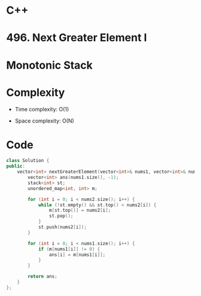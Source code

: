 # C++
<!-- Describe your first thoughts on how to solve this problem. -->
# 496. Next Greater Element I
# Monotonic Stack
<!-- Describe your approach to solving the problem. -->

# Complexity
- Time complexity: O(1)
<!-- Add your time complexity here, e.g. $$O(n)$$ -->

- Space complexity: O(N)
<!-- Add your space complexity here, e.g. $$O(n)$$ -->

# Code
```cpp []
class Solution {
public:
    vector<int> nextGreaterElement(vector<int>& nums1, vector<int>& nums2) {
        vector<int> ans(nums1.size(), -1);
        stack<int> st;
        unordered_map<int, int> m;

        for (int i = 0; i < nums2.size(); i++) {
            while (!st.empty() && st.top() < nums2[i]) {
                m[st.top()] = nums2[i];
                st.pop();
            }
            st.push(nums2[i]);
        }

        for (int i = 0; i < nums1.size(); i++) {
            if (m[nums1[i]] != 0) {
                ans[i] = m[nums1[i]];
            }
        }

        return ans;
    }
};
```
